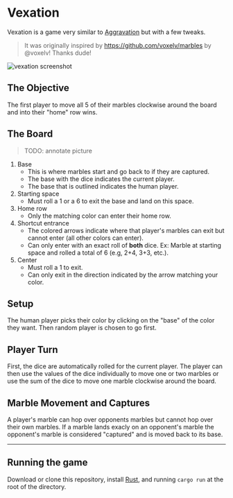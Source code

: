 # Vexation

Vexation is a game very similar to [Aggravation](https://en.wikipedia.org/wiki/Aggravation_(board_game)) but with a few tweaks.

> It was originally inspired by https://github.com/voxelv/marbles by @voxelv! Thanks dude!

![vexation screenshot](https://github.com/Zooce/vexation/blob/main/extra/images/Vexation.png?raw=true)

## The Objective

The first player to move all 5 of their marbles clockwise around the board and into their "home" row wins.

## The Board

> TODO: annotate picture

1. Base
    * This is where marbles start and go back to if they are captured.
    * The base with the dice indicates the current player.
    * The base that is outlined indicates the human player.
2. Starting space
    * Must roll a 1 or a 6 to exit the base and land on this space.
3. Home row
    * Only the matching color can enter their home row.
4. Shortcut entrance
    * The colored arrows indicate where that player's marbles can exit but cannot enter (all other colors can enter).
    * Can only enter with an exact roll of **both** dice. Ex: Marble at starting space and rolled a total of 6 (e.g, 2+4, 3+3, etc.).
5. Center
    * Must roll a 1 to exit.
    * Can only exit in the direction indicated by the arrow matching your color.

## Setup

The human player picks their color by clicking on the "base" of the color they want. Then random player is chosen to go first.

## Player Turn

First, the dice are automatically rolled for the current player. The player can then use the values of the dice individually to move one or two marbles or use the sum of the dice to move one marble clockwise around the board.

## Marble Movement and Captures

A player's marble can hop over opponents marbles but cannot hop over their own marbles. If a marble lands exacly on an opponent's marble the opponent's marble is considered "captured" and is moved back to its base.

---

## Running the game

Download or clone this repository, install [Rust](https://rust-lang.org), and running `cargo run` at the root of the directory.
